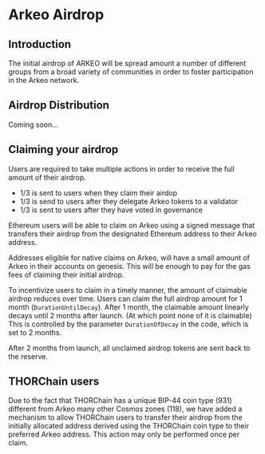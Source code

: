 # Arkeo Airdrop

## Introduction
The initial airdrop of ARKEO will be spread amount a number of different groups from a broad variety of communities in order to foster participation in the Arkeo network. 

## Airdrop Distribution
Coming soon...

## Claiming your airdrop
Users are required to take multiple actions in order to receive the full amount of their airdrop.

- 1/3 is sent to users when they claim their airdop
- 1/3 is send to users after they delegate Arkeo tokens to a validator
- 1/3 is sent to users after they have voted in governance

Ethereum users will be able to claim on Arkeo using a signed message that transfers their airdrop from the designated Ethereum address to their Arkeo address.

Addresses eligible for native claims on Arkeo, will have a small amount of Arkeo in their accounts on genesis. This will be enough to pay for the gas fees of claiming their initial airdrop.

To incentivize users to claim in a timely manner, the amount of claimable airdrop reduces over time. Users can claim the full airdrop amount for 1 month (`DurationUntilDecay`).
After 1 month, the claimable amount linearly decays until 2 months after launch. (At which point none of it is claimable) This is controlled by the parameter `DurationOfDecay` in the code, which is set to 2 months.

After 2 months from launch, all unclaimed airdrop tokens are sent back to the reserve.

## THORChain users
Due to the fact that THORChain has a unique BIP-44 coin type (931) different from Arkeo many other Cosmos zones (118), we have added a mechanism to allow THORChain users to transfer their airdrop from the initially allocated address derived using the THORChain coin type to their preferred Arkeo address. This action may only be performed once per claim.
